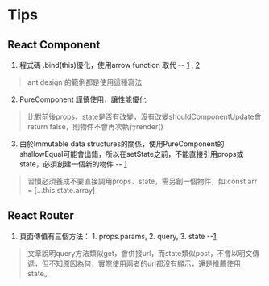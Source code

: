 # Tips


## React Component
1. 程式碼 .bind(this)優化，使用arrow function 取代 -- [1](https://segmentfault.com/q/1010000017412221) , [2](https://carsonwah.github.io/react-native-arrow-function-and-this.html) 

> ant design 的範例都是使用這種寫法

2. PureComponent 謹慎使用，讓性能優化

> 比對前後props、state是否有改變，沒有改變shouldComponentUpdate會return false，則物件不會再次執行render()

3. 由於Immutable data structures的關係，使用PureComponent的shallowEqual可能會出錯，所以在setState之前，不能直接引用props或state，必須創建一個新的物件 -- [1](https://blog.techbridge.cc/2018/01/05/react-render-optimization/)

> 習慣必須養成不要直接調用props、state，需另創一個物件，如:const arr = [...this.state.array]

## React Router
1. 頁面傳值有三個方法： 1. props.params, 2. query, 3. state --[1](https://blog.csdn.net/qq_23158083/article/details/68488831)

> 文章說明query方法類似get，會併接url，而state類似post，不會以明文傳遞，但不知原因為何，實際使用兩者的url都沒有顯示，還是推薦使用state。